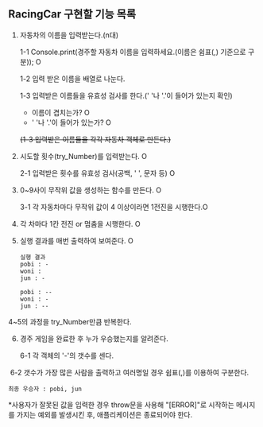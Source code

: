 ## RacingCar 구현할 기능 목록

1. 자동차의 이름을 입력받는다.(n대)

   1-1 Console.print(경주할 자동차 이름을 입력하세요.(이름은 쉼표(,) 기준으로 구분)); O

   1-2 입력 받은 이름을 배열로 나눈다.

   1-3 입력받은 이름들을 유효성 검사를 한다.(' '나 '.'이 들어가 있는지 확인)

   - 이름이 겹치는가? O
   - ' '나 '.'이 들어가 있는가? O

   ~~(1-3 입력받은 이름들을 각각 자동차 객체로 만든다.)~~ 

2. 시도할 횟수(try_Number)를 입력받는다. O

   2-1 입력받은 횟수를 유효성 검사(공백, ' ', 문자 등) O

3. 0~9사이 무작위 값을 생성하는 함수를 만든다. O

   3-1 각 자동차마다 무작위 값이 4 이상이라면 1전진을 시행한다.O

4. 각 차마다 1칸 전진 or 멈춤을 시행한다. O

5. 실행 결과를 매번 출력하여 보여준다. O

   ```
   실행 결과
   pobi : -
   woni :
   jun : -
   
   pobi : --
   woni : -
   jun : --
   ```

4~5의 과정을 try_Number만큼 반복한다.

6. 경주 게임을 완료한 후 누가 우승했는지를 알려준다.

 	6-1 각 객체의 '-'의 갯수를 센다.

​	 6-2 갯수가 가장 많은 사람을 출력하고 	여러명일 경우 쉼표(,)를 이용하여 구분한다.

```
최종 우승자 : pobi, jun
```

*사용자가 잘못된 값을 입력한 경우 throw문을 사용해 "[ERROR]"로 시작하는 메시지를 가지는 예외를 발생시킨 후, 애플리케이션은 종료되어야 한다.
